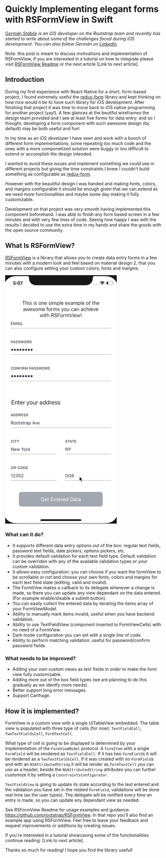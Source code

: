 # Quickly Implementing elegant forms with RSFormView in Swift
*[Germán Stábile](https://www.rootstrap.com/tech-blog/) is an iOS developer on the Rootstrap team and recently has started to write about some of the challenges faced during iOS development. You can also follow Germán on [LinkedIn](https://www.linkedin.com/in/german-stabile-61a1b755/).*

Note: this post is meant to discuss motivations and implementation of RSFormView, if you are interested in a tutorial on how to integrate please visit [RSFormView Readme](https://github.com/rootstrap/RSFormView) or the next article [Link to next article].

## Introduction 

During my first experience with React-Native for a short, form-based project, I found extremely useful the [redux-form](https://github.com/erikras/redux-form)  library and kept thinking on how nice would it be to have such library for iOS development. After finishing that project it was time to move back to iOS native programming for another project (yay!).
A few glances at the beutiful wireframes the design team provided and I see at least five forms for data entry: and so I thought, developing a form component with such awesome design (by default) may be both useful and fun! 

In my time as an iOS developer I have seen and work with a bunch of different form implementations, some repeating too much code and the ones with a more componetized solution were buggy or too difficult to extend or accomplish the design intended. 

I wanted to avoid these issues and implement something we could use in different projects but giving the time constraints I knew I couldn't build something as configurable as [redux-form](https://github.com/erikras/redux-form).

However with the beautiful design I was handed and making fonts, colors, and margins configurable it should be enough given that we can extend as we need more functionalities and maybe some day making it fully customizable. 

Development on that project was very smooth having implemented this component beforehand. I was able to finish any form based screen in a few minutes and with very few lines of code. Seeing how happy I was with the results I decided to use the extra time in my hands and share the goods with the open source community.    

## What Is RSFormView?

[RSFormView](https://github.com/rootstrap/RSFormView) is a library that allows you to create data entry forms in a few minutes with a modern look and feel based on material design 2, that you can also configure setting your custom colors, fonts and margins. 

![Alt](images/formExample.gif)

### What can it do? 

- It supports different data entry options out of the box: regular text fields, password text fields, date pickers, options pickers, etc.
- It provides default validation for each text field type. Default validation can be overriden with any of the available validation types or your custom validation.
- It allows easy configuration: you can choose if you want the formView to be scrollable or not and choose your own fonts, colors and margins for each text field state (editing, valid and invalid).
- The FormView makes a callback to its delegate whenever a change is made, so there you can update any view dependant on the data entered. (For example  enable/disable a submit button).
- You can easily collect the entered data by iterating the items array of your FormViewModel.
- Ability to manually mark items invalid, useful when you have backend validation. 
- Ability to use TextFieldView (component inserted to FormViewCells) with no need of a FormView. 
- Dark mode configuration you can set with a single line of code.
- Ability to perform matching validation: useful for password/confirm password fields.  

### What needs to be improved? 

- Adding your own custom views as text fields in order to make the form view fully customizable. 
- Adding more out of the box field types (we are planning to do this gradually as we identfy more needs).
- Better support long error messages.
- Support Carthage.

## How it is implemented?

FormView is a custom view with a single UITableView embedded. 
The table view is populated with three type of cells (for now): `TextFieldCell`, `TwoTextFieldsCell`, `FormTextCell`. 

What type of cell is going to be displayed is determined by your implementation of the `FormViewModel` protocol.
A `FormItem` with a single `FormField` will be rendered as `TextFieldCell`.
If it has two `FormField`s it will be rendered as a `TwoTextFieldsCell`. 
If it was created with no `FormField`s and with an `NSAttributedString` it will be render as `FormTextCell` you can use as a header, beside the `NSAttributedString` attributes you can further customize it by setting a `ConstraintsConfigurator`. 

`TextFieldView` is going to update its state according to the text entered and the validation you have set in the related `FormField`, validations will be done real time (as the user types).
The delegate will be notified every time an entry is made, so you can update any dependant view as needed. 

See RSFormView Readme for usage examples and guidance: https://github.com/rootstrap/RSFormView.
In that repo you'll also find an example app using RSFormView.
Feel free to leave your feedback and request improvements or additions by creating issues. 

If you're interested in a tutorial showcasing some of the functionalities continue reading: [Link to next article].

Thanks so much for reading! I hope you find the library useful! 





